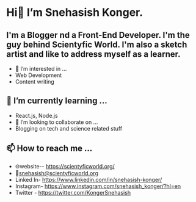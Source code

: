 # Hi👋 I’m Snehasish Konger.
## I'm a Blogger nd a Front-End Developer. I'm the guy behind Scientyfic World. I'm also a sketch artist and like to address myself as a learner.
- 👀 I’m interested in ...
- Web Development
- Content writing
## 🌱 I’m currently learning ...
- React.js, Node.js
- 💞️ I’m looking to collaborate on ...
- Blogging on tech and science related stuff
## 📫 How to reach me ...
- 🌐website-- https://scientyficworld.org/
- 📧snehasish@scientyficworld.org
- Linked In- https://www.linkedin.com/in/snehasish-konger/
- Instagram- https://www.instagram.com/snehasish_konger/?hl=en
- Twitter - https://twitter.com/KongerSnehasish

<!---
Snehasish-Konger/Snehasish-Konger is a ✨ special ✨ repository because its `README.md` (this file) appears on your GitHub profile.
You can click the Preview link to take a look at your changes.
--->

